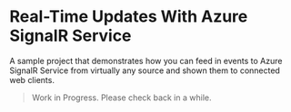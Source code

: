 # Real-Time Updates With Azure SignalR Service
A sample project that demonstrates how you can feed in events to Azure SignalR Service from virtually any source and shown them to connected web clients.

> Work in Progress. Please check back in a while.
